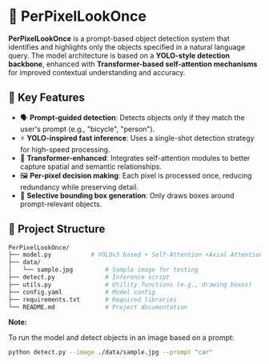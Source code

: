 # 🧠 PerPixelLookOnce

**PerPixelLookOnce** is a prompt-based object detection system that identifies and highlights only the objects specified in a natural language query. The model architecture is based on a **YOLO-style detection backbone**, enhanced with **Transformer-based self-attention mechanisms** for improved contextual understanding and accuracy.

## 🚀 Key Features

- 🗣️ **Prompt-guided detection**: Detects objects only if they match the user's prompt (e.g., "bicycle", "person").
- ⚡ **YOLO-inspired fast inference**: Uses a single-shot detection strategy for high-speed processing.
- 🧠 **Transformer-enhanced**: Integrates self-attention modules to better capture spatial and semantic relationships.
- 🖼️ **Per-pixel decision making**: Each pixel is processed once, reducing redundancy while preserving detail.
- 🎯 **Selective bounding box generation**: Only draws boxes around prompt-relevant objects.

## 📁 Project Structure

```bash
PerPixelLookOnce/
├── model.py           # YOLOv3 based + Self-Attention +Axial Attention architecture
├── data/
│   └── sample.jpg         # Sample image for testing
├── detect.py              # Inference script
├── utils.py               # Utility functions (e.g., drawing boxes)
├── config.yaml            # Model config
├── requirements.txt       # Required libraries
└── README.md              # Project documentation
```
 **Note:**

To run the model and detect objects in an image based on a prompt:
 
```bash
python detect.py --image ./data/sample.jpg --prompt "car"
```
